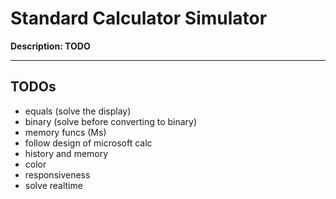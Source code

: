 # Standard Calculator Simulator
**Description: TODO**

---

## TODOs
- equals (solve the display)
- binary (solve before converting to binary)
- memory funcs (Ms)
- follow design of microsoft calc
- history and memory
- color
- responsiveness
- solve realtime
